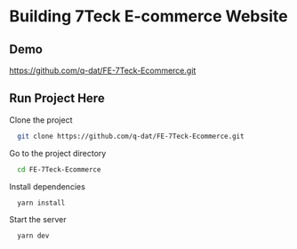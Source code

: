 # Building 7Teck E-commerce Website

## Demo

https://github.com/q-dat/FE-7Teck-Ecommerce.git

## Run Project Here

Clone the project

```bash
  git clone https://github.com/q-dat/FE-7Teck-Ecommerce.git
```

Go to the project directory

```bash
  cd FE-7Teck-Ecommerce
```

Install dependencies

```bash
  yarn install
```

Start the server

```bash
  yarn dev
```